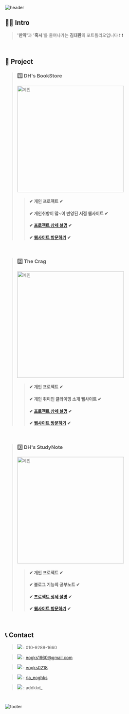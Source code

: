 ![header](https://capsule-render.vercel.app/api?type=Soft&text=김대환의&fontAlign=30&fontSize=30&desc=PORTFOLIO&descAlign=60&descAlignY=50&theme=gruvbox_light)



## 🙋‍♂️ Intro

> <b>'만약'</b>과 <b>'혹시'</b>를 줄여나가는 <b>김대환</b>의 포트폴리오입니다 ❗ ❗

<br />

## 📝 Project

> ### 1️⃣ DH's BookStore
>
> <img src="https://github.com/eogks0218/DH-Portfolio/assets/160206306/2003d596-001d-4370-82d2-1fda74942d5e" alt="메인" width="350px"/>
>
> > #### ✔ 개인 프로젝트 ✔
> > #### ✔ 개인취향이 많~이 반영된 서점 웹사이트 ✔
> > #### ✔ <a href="https://github.com/eogks0218/DH_BookStore">프로젝트 상세 설명</a> ✔
> > #### ✔ <a href="https://eogks0218.github.io/DH_BookStore">웹사이트 방문하기</a> ✔

<br />

> ### 2️⃣ The Crag
>
> <img src="https://github.com/eogks0218/DH-Portfolio/assets/160206306/59c81ac6-6c5d-4325-b2cd-6ba5b48c2aed" alt="메인" width="350px" />
>
> > #### ✔ 개인 프로젝트 ✔
> > #### ✔ 개인 취미인 클라이밍 소개 웹사이트 ✔
> > #### ✔ <a href="https://github.com/eogks0218/DH_Climbing">프로젝트 상세 설명</a> ✔
> > #### ✔ <a href="https://eogks0218.github.io/DH_Climbing">웹사이트 방문하기</a> ✔

<br />

> ### 3️⃣ DH's StudyNote
>
>  <img src="https://github.com/eogks0218/DH-Portfolio/assets/160206306/6b9c160e-d553-4f8f-b62f-e82b8862f4e4" alt="메인" width="350px" />
> 
> > #### ✔ 개인 프로젝트 ✔
> > #### ✔ 블로그 기능의 공부노트 ✔
> > #### ✔ <a href="https://github.com/eogks0218/DH_StudyNote">프로젝트 상세 설명</a> ✔
> > #### ✔ <a href="https://eogks0218.github.io/DH_StudyNote">웹사이트 방문하기</a> ✔

<br />

## 📞 Contact

> <img src="https://img.shields.io/badge/Phone number-007396?style=for-the-badge&" /> : 010-9288-1660
  
> <img src="https://img.shields.io/badge/Gmail-D14836?style=for-the-badge&logo=gmail&logoColor=white" /> : eogks1660@gmail.com
  
> <img src="https://img.shields.io/badge/GitHub-100000?style=for-the-badge&logo=github&logoColor=white" /> : <a href="https://github.com/eogks0218">eogks0218</a>
  
> <img src="https://img.shields.io/badge/Instagram-E4405F?style=for-the-badge&logo=instagram&logoColor=white" /> : <a href="https://www.instagram.com/rla_eoghks">rla_eoghks</a>

> <img src="https://img.shields.io/badge/Discord-7289DA?style=for-the-badge&logo=discord&logoColor=white" /> : addkkd_

<br />

![footer](https://capsule-render.vercel.app/api?type=Waving&section=footer&theme=gruvbox_light)
